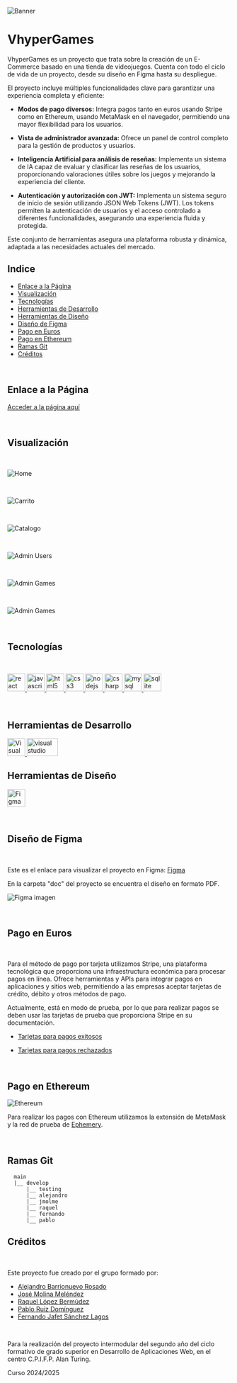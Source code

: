 ![Banner](/doc/img/Banner.png)
# VhyperGames

VhyperGames es un proyecto que trata sobre la creación de un E-Commerce basado en una tienda de videojuegos. Cuenta con todo el ciclo de vida de un proyecto, desde su diseño en Figma hasta su despliegue.

El proyecto incluye múltiples funcionalidades clave para garantizar una experiencia completa y eficiente:

- **Modos de pago diversos:** Integra pagos tanto en euros usando Stripe como en Ethereum, usando MetaMask en el navegador, permitiendo una mayor flexibilidad para los usuarios.

- **Vista de administrador avanzada:** Ofrece un panel de control completo para la gestión de productos y usuarios.

- **Inteligencia Artificial para análisis de reseñas:** Implementa un sistema de IA capaz de evaluar y clasificar las reseñas de los usuarios, proporcionando valoraciones útiles sobre los juegos y mejorando la experiencia del cliente.

- **Autenticación y autorización con JWT:** Implementa un sistema seguro de inicio de sesión utilizando JSON Web Tokens (JWT). Los tokens permiten la autenticación de usuarios y el acceso controlado a diferentes funcionalidades, asegurando una experiencia fluida y protegida.

Este conjunto de herramientas asegura una plataforma robusta y dinámica, adaptada a las necesidades actuales del mercado.


## Indice

- [Enlace a la Página](#Enlace-a-la-Página)
- [Visualización](#Visualización)
- [Tecnologías](#tecnologías)
- [Herramientas de Desarrollo](#herramientas-de-desarrollo)
- [Herramientas de Diseño](#herramientas-de-diseño)
- [Diseño de Figma](#diseño-de-figma)
- [Pago en Euros](#pago-en-euros)
- [Pago en Ethereum](#pago-en-ethereum)
- [Ramas Git](#ramas-git)
- [Créditos](#créditos)

<br>

## Enlace a la Página

[Acceder a la página aquí](https://vhyper-games.vercel.app/)

<br>

## Visualización

<br>

![Home](/doc/img/Home.png)

<br>

![Carrito](doc/img/Carrito.png)

<br>

![Catalogo](doc/img/Catalogo.png)

<br>

![Admin Users](doc/img/Users-management.png)

<br>

![Admin Games](doc/img/Products-management.png)

<br>

![Admin Games](doc/img/Editar-productos.png)

<br>

## Tecnologías

<br>

<p align="left">
  <!-- Frontend -->
  <a href="https://reactjs.org/" target="_blank" rel="noreferrer">
    <img src="https://raw.githubusercontent.com/devicons/devicon/master/icons/react/react-original-wordmark.svg" alt="react" width="40" height="40" />
  </a>
  <a href="https://developer.mozilla.org/en-US/docs/Web/JavaScript" target="_blank" rel="noreferrer">
    <img src="https://raw.githubusercontent.com/devicons/devicon/master/icons/javascript/javascript-original.svg" alt="javascript" width="40" height="40" />
  </a>
  <a href="https://www.w3.org/html/" target="_blank" rel="noreferrer">
    <img src="https://raw.githubusercontent.com/devicons/devicon/master/icons/html5/html5-original-wordmark.svg" alt="html5" width="40" height="40" />
  </a>
  <a href="https://www.w3schools.com/css/" target="_blank" rel="noreferrer">
    <img src="https://raw.githubusercontent.com/devicons/devicon/master/icons/css3/css3-original-wordmark.svg" alt="css3" width="40" height="40" />
  </a>

  <!-- Backend -->
  <a href="https://nodejs.org" target="_blank" rel="noreferrer">
    <img src="https://raw.githubusercontent.com/devicons/devicon/master/icons/nodejs/nodejs-original-wordmark.svg" alt="nodejs" width="40" height="40" />
  </a>
  <a href="https://www.w3schools.com/cs/" target="_blank" rel="noreferrer">
    <img src="https://raw.githubusercontent.com/devicons/devicon/master/icons/csharp/csharp-original.svg" alt="csharp" width="40" height="40" />
  </a>
  <a href="https://www.mysql.com/" target="_blank" rel="noreferrer">
    <img src="https://raw.githubusercontent.com/devicons/devicon/master/icons/mysql/mysql-original-wordmark.svg" alt="mysql" width="40" height="40" />
  </a>
  <a href="https://www.sqlite.org/" target="_blank" rel="noreferrer">
    <img src="https://www.vectorlogo.zone/logos/sqlite/sqlite-icon.svg" alt="sqlite" width="40" height="40" />
  </a>
</p>

<br>

## Herramientas de Desarrollo

<p align="left">
  <!-- Visual Studio Code -->
  <a href="https://code.visualstudio.com/" target="_blank" rel="noreferrer">
    <img src="https://raw.githubusercontent.com/devicons/devicon/master/icons/vscode/vscode-original.svg" alt="Visual Studio Code" width="40" height="40" />
  </a>
  <!-- Visual Studio 2022 -->
  <a href="https://visualstudio.microsoft.com/es/" target="_blank" rel="noreferrer">
    <img src="https://1000logos.net/wp-content/uploads/2023/04/Visual-Studio-logo.png" alt="visual studio 2022" width="70" height="40" />
  </a>
</p>

## Herramientas de Diseño

<p align="left">
  <!-- Figma -->
  <a href="https://www.figma.com/" target="_blank" rel="noreferrer">
    <img src="https://www.vectorlogo.zone/logos/figma/figma-icon.svg" alt="Figma" width="40" height="40" />
  </a>
</p>

<br>

## Diseño de Figma

<br>

Este es el enlace para visualizar el proyecto en Figma:
[Figma](https://www.figma.com/design/wWY8lH2i4cPX99T8uwv4Pb/PROYECTO-VHYPERGAMES---FIGMA?node-id=4-2&t=lIhVvHxcXVkRS3as-1)

En la carpeta "doc" del proyecto se encuentra el diseño en formato PDF.

![Figma imagen](/doc/img/Figma.png)

<br>

## Pago en Euros 

<br>

Para el método de pago por tarjeta utilizamos Stripe, una plataforma tecnológica que proporciona una infraestructura económica para procesar pagos en línea. Ofrece herramientas y APIs para integrar pagos en aplicaciones y sitios web, permitiendo a las empresas aceptar tarjetas de crédito, débito y otros métodos de pago.

Actualmente, está en modo de prueba, por lo que para realizar pagos se deben usar las tarjetas de prueba que proporciona Stripe en su documentación.

- [Tarjetas para pagos exitosos](https://docs.stripe.com/testing?locale=es-ES&testing-method=card-numbers#cards)

- [Tarjetas para pagos rechazados](https://docs.stripe.com/testing?locale=es-ES&testing-method=card-numbers#pagos-rechazados)

<br>

## Pago en Ethereum 

![Ethereum](https://img.shields.io/badge/Ethereum-3C3C3D?logo=ethereum&logoColor=fff&style=for-the-badge)

Para realizar los pagos con Ethereum utilizamos la extensión de MetaMask y la red de prueba de [Ephemery](https://ephemery.dev/).

<br>

## Ramas Git

```
  main
  |__ develop
      |__ testing
      |__ alejandro
      |__ jmolme
      |__ raquel
      |__ fernando
      |__ pablo

```

## Créditos

<br>

Este proyecto fue creado por el grupo formado por:
- [Alejandro Barrionuevo Rosado](https://github.com/Alejandro-BR)
- [José Molina Meléndez](https://github.com/Jmolmel)
- [Raquel López Bermúdez](https://github.com/Rlopber)
- [Pablo Ruiz Domínguez](https://github.com/pablo-r-d)
- [Fernando Jafet Sánchez Lagos](https://github.com/Fernandosanchez1609)

<br>

Para la realización del proyecto intermodular del segundo año del ciclo formativo de grado superior en Desarrollo de Aplicaciones Web, en el centro C.P.I.F.P. Alan Turing.

Curso 2024/2025
